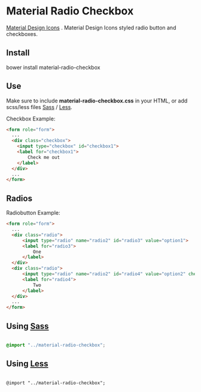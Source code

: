 Material Radio Checkbox
==========================


[Material Design Icons][] . Material Design Icons styled radio button and checkboxes.


Install
--------
bower install material-radio-checkbox

Use
------------

Make sure to include  **material-radio-checkbox.css** in your HTML, or add scss/less files [Sass](#using-sass) / [Less](#using-less).

Checkbox Example:
````html
<form role="form">
  ...
  <div class="checkbox">
	<input type="checkbox" id="checkbox1">
	<label for="checkbox1">
		Check me out
	</label>
  </div>
  ...
</form>
````


Radios
------------

Radiobutton Example:
````html
<form role="form">
  ...
  <div class="radio">
	  <input type="radio" name="radio2" id="radio3" value="option1">
	  <label for="radio3">
		  One
	  </label>
  </div>
  <div class="radio">
	  <input type="radio" name="radio2" id="radio4" value="option2" checked>
	  <label for="radio4">
		  Two
	  </label>
  </div>
  ...
</form>
````


Using [Sass][]
----------

````scss

@import "../material-radio-checkbox";

````


Using [Less][]
----------

````less

@import "../material-radio-checkbox";

````

[Material Design Icons]: https://google.github.io/material-design-icons/
[Sass]: http://sass-lang.com/
[Less]: http://lesscss.org/
